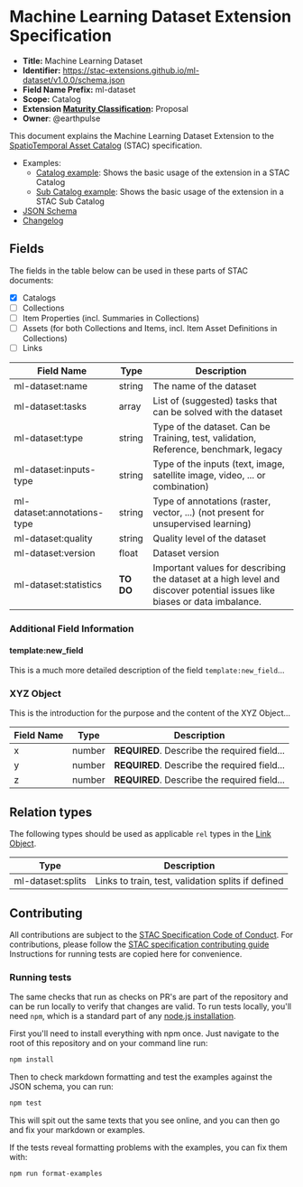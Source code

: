 # Machine Learning Dataset Extension Specification

- **Title:** Machine Learning Dataset
- **Identifier:** <https://stac-extensions.github.io/ml-dataset/v1.0.0/schema.json>
- **Field Name Prefix:** ml-dataset
- **Scope:** Catalog
- **Extension [Maturity Classification](https://github.com/radiantearth/stac-spec/tree/master/extensions/README.md#extension-maturity):** Proposal
- **Owner**: @earthpulse

This document explains the Machine Learning Dataset Extension to the [SpatioTemporal Asset Catalog](https://github.com/radiantearth/stac-spec) (STAC) specification.


- Examples:
  - [Catalog example](examples/catalog.json): Shows the basic usage of the extension in a STAC Catalog
  - [Sub Catalog example](examples/sub-catalog.json): Shows the basic usage of the extension in a STAC Sub Catalog
- [JSON Schema](json-schema/schema.json)
- [Changelog](./CHANGELOG.md)

## Fields

The fields in the table below can be used in these parts of STAC documents:
- [x] Catalogs
- [ ] Collections
- [ ] Item Properties (incl. Summaries in Collections)
- [ ] Assets (for both Collections and Items, incl. Item Asset Definitions in Collections)
- [ ] Links

| Field Name           | Type                      | Description |
| -------------------- | ------------------------- | ----------- |
| ml-dataset:name   | string                    | The name of the dataset |
| ml-dataset:tasks | array                 | List of (suggested) tasks that can be solved with the dataset |
| ml-dataset:type  | string    | Type of the dataset. Can be Training, test, validation, Reference, benchmark, legacy
| ml-dataset:inputs-type | string | Type of the inputs (text, image, satellite image, video, ... or combination)
| ml-dataset:annotations-type | string | Type of annotations (raster, vector, ...) (not present for unsupervised learning)
| ml-dataset:quality | string | Quality level of the dataset
| ml-dataset:version | float | Dataset version
| ml-dataset:statistics | **TO DO** | Important values for describing the dataset at a high level and discover potential issues like biases or data imbalance.
 
### Additional Field Information

#### template:new_field

This is a much more detailed description of the field `template:new_field`...

### XYZ Object

This is the introduction for the purpose and the content of the XYZ Object...

| Field Name  | Type   | Description |
| ----------- | ------ | ----------- |
| x           | number | **REQUIRED**. Describe the required field... |
| y           | number | **REQUIRED**. Describe the required field... |
| z           | number | **REQUIRED**. Describe the required field... |

## Relation types

The following types should be used as applicable `rel` types in the
[Link Object](https://github.com/radiantearth/stac-spec/tree/master/item-spec/item-spec.md#link-object).

| Type                | Description |
| ------------------- | ----------- |
| ml-dataset:splits      | Links to train, test, validation splits if defined |

## Contributing

All contributions are subject to the
[STAC Specification Code of Conduct](https://github.com/radiantearth/stac-spec/blob/master/CODE_OF_CONDUCT.md).
For contributions, please follow the
[STAC specification contributing guide](https://github.com/radiantearth/stac-spec/blob/master/CONTRIBUTING.md) Instructions
for running tests are copied here for convenience.

### Running tests

The same checks that run as checks on PR's are part of the repository and can be run locally to verify that changes are valid. 
To run tests locally, you'll need `npm`, which is a standard part of any [node.js installation](https://nodejs.org/en/download/).

First you'll need to install everything with npm once. Just navigate to the root of this repository and on 
your command line run:
```bash
npm install
```

Then to check markdown formatting and test the examples against the JSON schema, you can run:
```bash
npm test
```

This will spit out the same texts that you see online, and you can then go and fix your markdown or examples.

If the tests reveal formatting problems with the examples, you can fix them with:
```bash
npm run format-examples
```
